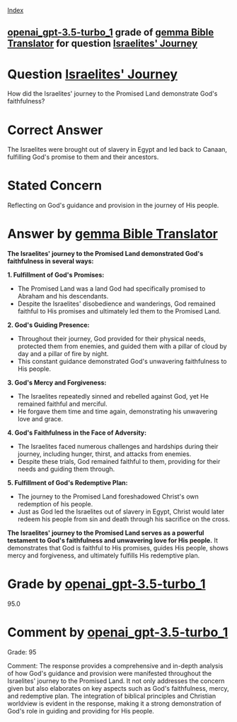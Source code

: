 
[Index](../../../../index.md)
## [openai_gpt-3.5-turbo_1](../../../grading_models/openai_gpt-3.5-turbo_1.md) grade of [gemma Bible Translator](../../../answering_models/gemma_Bible_Translator.md) for question [Israelites' Journey](../../../questions/Israelites'_Journey.md)

# Question [Israelites' Journey](../../../questions/Israelites'_Journey.md)
How did the Israelites' journey to the Promised Land demonstrate God's faithfulness?

# Correct Answer
The Israelites were brought out of slavery in Egypt and led back to Canaan, fulfilling God's promise to them and their ancestors.

# Stated Concern
Reflecting on God's guidance and provision in the journey of His people.

# Answer by [gemma Bible Translator](../../../answering_models/gemma_Bible_Translator.md)
**The Israelites' journey to the Promised Land demonstrated God's faithfulness in several ways:**

**1. Fulfillment of God's Promises:**

* The Promised Land was a land God had specifically promised to Abraham and his descendants.
* Despite the Israelites' disobedience and wanderings, God remained faithful to His promises and ultimately led them to the Promised Land.


**2. God's Guiding Presence:**

* Throughout their journey, God provided for their physical needs, protected them from enemies, and guided them with a pillar of cloud by day and a pillar of fire by night.
* This constant guidance demonstrated God's unwavering faithfulness to His people.


**3. God's Mercy and Forgiveness:**

* The Israelites repeatedly sinned and rebelled against God, yet He remained faithful and merciful.
* He forgave them time and time again, demonstrating his unwavering love and grace.


**4. God's Faithfulness in the Face of Adversity:**

* The Israelites faced numerous challenges and hardships during their journey, including hunger, thirst, and attacks from enemies.
* Despite these trials, God remained faithful to them, providing for their needs and guiding them through.


**5. Fulfillment of God's Redemptive Plan:**

* The journey to the Promised Land foreshadowed Christ's own redemption of his people.
* Just as God led the Israelites out of slavery in Egypt, Christ would later redeem his people from sin and death through his sacrifice on the cross.

**The Israelites' journey to the Promised Land serves as a powerful testament to God's faithfulness and unwavering love for His people.** It demonstrates that God is faithful to His promises, guides His people, shows mercy and forgiveness, and ultimately fulfills His redemptive plan.

# Grade by [openai_gpt-3.5-turbo_1](../../../grading_models/openai_gpt-3.5-turbo_1.md)
95.0

# Comment by [openai_gpt-3.5-turbo_1](../../../grading_models/openai_gpt-3.5-turbo_1.md)
Grade: 95

Comment: The response provides a comprehensive and in-depth analysis of how God's guidance and provision were manifested throughout the Israelites' journey to the Promised Land. It not only addresses the concern given but also elaborates on key aspects such as God's faithfulness, mercy, and redemptive plan. The integration of biblical principles and Christian worldview is evident in the response, making it a strong demonstration of God's role in guiding and providing for His people.
